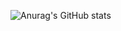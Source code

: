 ![Anurag's GitHub stats](https://github-readme-stats.vercel.app/api?username=koujialong\&rank_icon=github)
